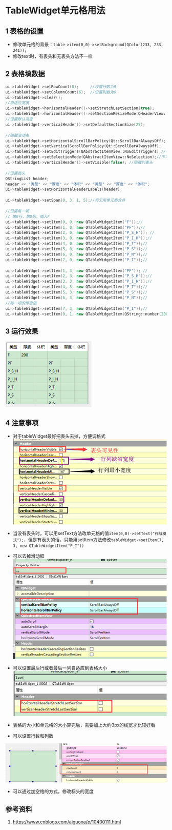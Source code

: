 # TableWidget单元格用法   

## 1 表格的设置   
- 修改单元格的背景：`table->item(0,0)->setBackground(QColor(233, 233, 241));`        
- 修改text时，有表头和无表头方法不一样    

## 2 表格填数据   
```C++
ui->tableWidget->setRowCount(8);     //设置行数为8
ui->tableWidget->setColumnCount(6);  //设置列数为6
ui->tableWidget->clear();
//自适应宽度
ui->tableWidget->horizontalHeader()->setStretchLastSection(true);
ui->tableWidget->horizontalHeader()->setSectionResizeMode(QHeaderView::Stretch);
//设置默认高度
ui->tableWidget->verticalHeader()->setDefaultSectionSize(25);

//隐藏滚动条
ui->tableWidget->setHorizontalScrollBarPolicy(Qt::ScrollBarAlwaysOff);
ui->tableWidget->setVerticalScrollBarPolicy(Qt::ScrollBarAlwaysOff);
ui->tableWidget->setEditTriggers(QAbstractItemView::NoEditTriggers);//不可编辑
ui->tableWidget->setSelectionMode(QAbstractItemView::NoSelection);//不可选择
ui->tableWidget->verticalHeader()->setVisible(false); //隐藏列表头

//设置表头
QStringList header;
header << "类型" << "厚度" << "体积" << "类型" << "厚度" << "体积";
ui->tableWidget->setHorizontalHeaderLabels(header);

ui->tableWidget->setSpan(0, 3, 1, 5);//将无用单元格合并

//设置每一项
// 第0行，第0列，插入F
ui->tableWidget->setItem(0, 0, new QTableWidgetItem("F"));//
ui->tableWidget->setItem(1, 0, new QTableWidgetItem("PF"));//
ui->tableWidget->setItem(2, 0, new QTableWidgetItem("P_S_H")); //
ui->tableWidget->setItem(3, 0, new QTableWidgetItem("P_I_H"));//
ui->tableWidget->setItem(4, 0, new QTableWidgetItem("P_T"));//
ui->tableWidget->setItem(5, 0, new QTableWidgetItem("P_S"));//
ui->tableWidget->setItem(6, 0, new QTableWidgetItem("P_N"));//
ui->tableWidget->setItem(7, 0, new QTableWidgetItem("P_I"));//

ui->tableWidget->setItem(1, 3, new QTableWidgetItem("PF")); //
ui->tableWidget->setItem(2, 3, new QTableWidgetItem("P_S_H"));//
ui->tableWidget->setItem(3, 3, new QTableWidgetItem("P_I_H"));//
ui->tableWidget->setItem(4, 3, new QTableWidgetItem("P_T"));//
ui->tableWidget->setItem(5, 3, new QTableWidgetItem("P_S"));//
ui->tableWidget->setItem(6, 3, new QTableWidgetItem("P_N"));//
//每一项的厚度值
ui->tableWidget->setItem(7, 3, new QTableWidgetItem("P_I"));//
ui->tableWidget->setItem(0, 1, new QTableWidgetItem(QString::number(200))); // 插入数字  

```

## 3 运行效果   

![27-1](./img/27-1.png)   


## 4 注意事项   
- 对于tableWidget最好把表头去掉，方便调格式    
![27-2](./img/27-2.png)  

- 当没有表头时，可以用setText方法改单元格的值`item(0,0)->setText("作战模式");`，但是有表头的话，只能用setItem方法修改`tableWidget->setItem(7, 3, new QTableWidgetItem("P_I"))`    
- 可以去掉滑动框    
![27-3](./img/27-3.png)  

- 可以设置最后行或者最后一列自适应到表格大小    
![27-4](./img/27-4.png)    

- 表格的大小和单元格的大小算完后，需要加上大约3px的线宽才比较好看    

- 可以设置行数和列数    

![27-5](./img/27-5.png)   

- 可以通过加空格的方式，修改标头的宽度   

## 参考资料   
1. https://www.cnblogs.com/aiguona/p/10400111.html   